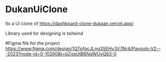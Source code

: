 # DukanUiClone
Its a Ui clone of https://dashboard-clone-dukaan.vercel.app/

Library used for designing is tailwind

#Figma file for the project
https://www.figma.com/design/1QTpfgcJLng3SEHv3V7Nr4/Payouts-V2---2023?node-id=0-10260&t=bZgsUtB8NqWUvQ63-0